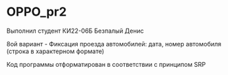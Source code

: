 # OPPO_pr2
Выполнил студент КИ22-06Б Безпалый Денис

8ой вариант - Фиксация проезда автомобилей: дата, номер автомобиля (строка в характерном формате)

Код программы отформатирован в соответствии с принципом SRP
